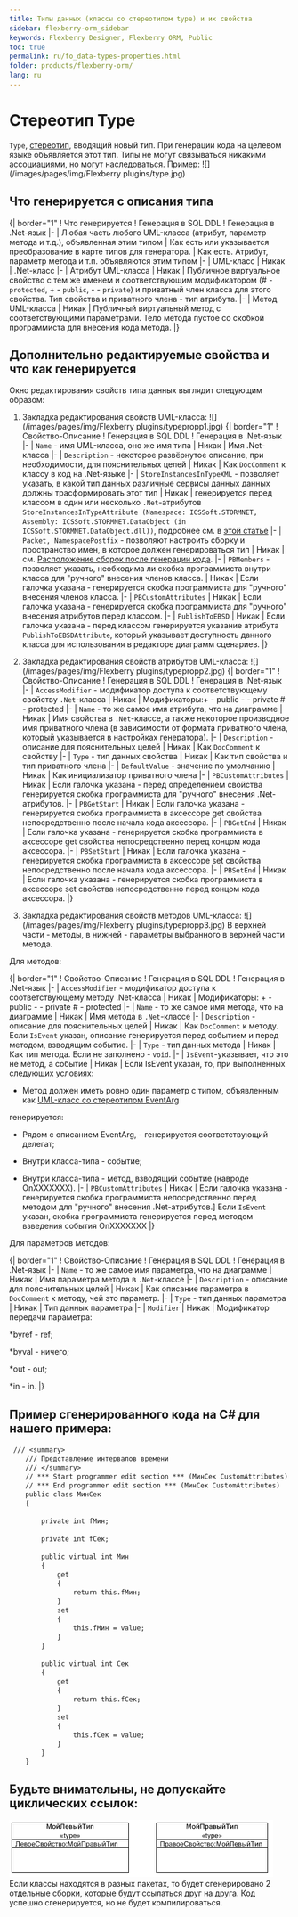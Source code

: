 ```yaml
---
title: Типы данных (классы со стереотипом type) и их свойства
sidebar: flexberry-orm_sidebar
keywords: Flexberry Designer, Flexberry ORM, Public
toc: true
permalink: ru/fo_data-types-properties.html
folder: products/flexberry-orm/
lang: ru
---
```


# Стереотип Type
`Type`, [стереотип](key-concepts-flexberry-designer.html), вводящий новый тип. При генерации кода на целевом языке объявляется этот тип. Типы не могут связываться никакими ассоциациями, но могут наследоваться.
Пример:
![](/images/pages/img/Flexberry plugins/type.jpg)
## Что генерируется с описания типа
{| border="1"
! Что генерируется
! Генерация в SQL DDL
! Генерация в .Net-язык
|-
| Любая часть любого UML-класса (атрибут, параметр метода и т.д.), объявленная этим типом
| Как есть или указывается преобразование в карте типов для генератора.
| Как есть. Атрибут, параметр метода и т.п. объявляются этим типом
|-
| UML-класс
| Никак
| .Net-класс
|-
| Атрибут UML-класса
| Никак
| Публичное виртуальное свойство с тем же именем и соответствующим модификатором (# - `protected`, + - `public`, - - `private`) и приватный член класса для этого свойства. Тип свойства и приватного члена - тип атрибута.
|-
| Метод UML-класса
| Никак
| Публичный виртуальный метод с соответствующими параметрами. Тело метода пустое со скобкой программиста для внесения кода метода.
|}

## Дополнительно редактируемые свойства и что как генерируется
Окно редактирования свойств типа данных выглядит следующим образом:

1. Закладка редактирования свойств UML-класса:
![](/images/pages/img/Flexberry plugins/typepropp1.jpg)
{| border="1"
! Свойство-Описание
! Генерация в SQL DDL
! Генерация в .Net-язык
|-
| `Name` - имя UML-класса, оно же имя типа
| Никак
| Имя .Net-класса
|-
| `Description` - некоторое развёрнутое описание, при необходимости, для пояснительных целей
| Никак
| Как `DocComment` к классу в код на .Net-языке
|-
| `StoreInstancesInTypeXML` - позволяет указать, в какой тип данных различные сервисы данных данных должны трасформировать этот тип
| Никак
| генерируется перед классом в один или несколько `.Net`-атрибутов `StoreInstancesInTypeAttribute (Namespace: ICSSoft.STORMNET, Assembly: ICSSoft.STORMNET.DataObject (in ICSSoft.STORMNET.DataObject.dll))`, подробнее см. в [этой статье](convert-type-property-object-data-to-type-storage.html)
|-
| `Packet, NamespacePostfix` - позволяют настроить сборку и пространство имен, в которое должен генерироваться тип 
| Никак
| см. [Расположение сборок после генерации кода](location-assembly-after-code-generation.html).
|-
| `PBMembers` - позволяет указать, необходима ли скобка программиста внутри класса для "ручного" внесения членов класса.
| Никак
| Если галочка указана - генерируется скобка программиста для "ручного" внесения членов класса.
|-
| `PBCustomAttributes`
| Никак
| Если галочка указана - генерируется скобка программиста для "ручного" внесения атрибутов перед классом.
|-
| `PublishToEBSD`
| Никак
| Если галочка указана - перед классом генерируется указание атрибута `PublishToEBSDAttribute`, который указывает доступность данного класса для использования в редакторе диаграмм сценариев.
|}

2. Закладка редактирования свойств атрибутов UML-класса:
![](/images/pages/img/Flexberry plugins/typepropp2.jpg)
{| border="1"
! Свойство-Описание
! Генерация в SQL DDL
! Генерация в .Net-язык
|-
| `AccessModifier` - модификатор доступа к соответствующему свойству `.Net`-класса
| Никак
| Модификаторы:+ - public - - private # - protected
|-
| `Name` - то же самое имя атрибута, что на диаграмме
| Никак
| Имя свойства в `.Net`-классе, а также некоторое производное имя приватного члена (в зависимости от формата приватного члена, который указывается в настройках генератора).
|-
| `Description` - описание для пояснительных целей
| Никак
| Как `DocComment` к свойству
|-
| `Type` - тип данных свойства
| Никак
| Как тип свойства и тип приватного члена
|-
| `DefaultValue` - значение по умолчанию
| Никак
| Как инициализатор приватного члена
|-
| `PBCustomAttributes`
| Никак
| Если галочка указана - перед определением свойства генерируется скобка программиста для "ручного" внесения .Net-атрибутов.
|-
| `PBGetStart`
| Никак
| Если галочка указана - генерируется скобка программиста в аксессоре get свойства непосредственно после начала кода аксессора.
|-
| `PBGetEnd`
| Никак
| Если галочка указана - генерируется скобка программиста в аксессоре get свойства непосредственно перед концом кода аксессора.
|-
| `PBSetStart`
| Никак
| Если галочка указана - генерируется скобка программиста в аксессоре set свойства непосредственно после начала кода аксессора.
|-
| `PBSetEnd`
| Никак
| Если галочка указана - генерируется скобка программиста в аксессоре set свойства непосредственно перед концом кода аксессора.
|}

3. Закладка редактирования свойств методов UML-класса:
![](/images/pages/img/Flexberry plugins/typepropp3.jpg)
В верхней части - методы, в нижней - параметры выбранного в верхней части метода.


Для методов:

{| border="1"
! Свойство-Описание
! Генерация в SQL DDL
! Генерация в .Net-язык
|-
| `AccessModifier` - модификатор доступа к соответствующему методу .Net-класса
| Никак
| Модификаторы: + - public - - private # - protected
|-
| `Name` - то же самое имя метода, что на диаграмме
| Никак
| Имя метода в `.Net`-классе
|-
| `Description` - описание для пояснительных целей
| Никак
| Как `DocComment` к методу. Если `IsEvent` указан, описание генерируется перед событием и перед методом, взводящим событие.
|-
| `Type` - тип данных метода
| Никак
| Как тип метода. Если не заполнено - `void`.
|-
| `IsEvent`-указывает, что это не метод, а событие
| Никак
| Если IsEvent указан, то, при выполненных следующих условиях:

 * Метод должен иметь ровно один параметр с типом, объявленным как [UML-класс со стереотипом EventArg](classes-with-stereotype-eventarg.html)

 генерируется:

 * Рядом с описанием EventArg, - генерируется соответствующий делегат;

 * Внутри класса-типа - событие; 

 * Внутри класса-типа - метод, взводящий событие (навроде OnXXXXXXX). 
|-
| `PBCustomAttributes`
| Никак
| Если галочка указана - генерируется скобка программиста непосредственно перед методом для "ручного" внесения .Net-атрибутов.&#93; Если `IsEvent` указан, скобка программиста генерируется перед методом взведения события OnXXXXXXX
|}

Для параметров методов:

{| border="1"
! Свойство-Описание
! Генерация в SQL DDL
! Генерация в .Net-язык
|-
| `Name` - то же самое имя параметра, что на диаграмме
| Никак
| Имя параметра метода в `.Net`-классе
|-
| `Description` - описание для пояснительных целей
| Никак
| Как описание параметра в `DocComment` к методу, чей это параметр.
|-
| `Type` - тип данных параметра
| Никак
| Тип данных параметра
|-
| `Modifier`
| Никак
| Модификатор передачи параметра:

 *byref - ref; 

 *byval - ничего; 

*out - out;

 *in - in. 
|}


## Пример сгенерированного кода на C# для нашего примера:
```
 /// <summary>
    /// Представление интервалов времени
    /// </summary>
    // *** Start programmer edit section *** (МинСек CustomAttributes)
    // *** End programmer edit section *** (МинСек CustomAttributes)
    public class МинСек
    {
        
        private int fМин;
        
        private int fСек;
        
        public virtual int Мин
        {
            get
            {
                return this.fМин;
            }
            set
            {
                this.fМин = value;
            }
        }
        
        public virtual int Сек
        {
            get
            {
                return this.fСек;
            }
            set
            {
                this.fСек = value;
            }
        }
    }
```
## Будьте внимательны, не допускайте циклических ссылок:
![](/images/pages/img/Diagrams/types.GIF)
<br />
Если классы находятся в разных пакетах, то будет сгенерировано 2 отдельные сборки, которые будут ссылаться друг на друга. Код успешно сгенерируется, но не будет компилироваться.


